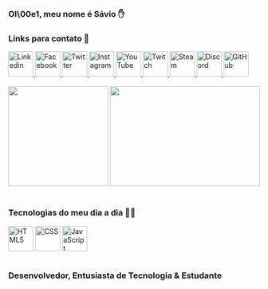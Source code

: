 ### Ol\00e1, meu nome é **Sávio** ✋
### Links para contato 🔽 

<div> 
  <a href="https://www.linkedin.com/in/saviodeveloper/"> <img height="50" width="50" alt="Linkedin" src="https://i.pinimg.com/originals/db/b0/39/dbb0395fb152900fbf05dd2b445a9e5b.png"> </a>
  <a href="https://facebook.com/saviodeveloper"> <img height="50" width="50" alt="Facebook" src="https://i.pinimg.com/originals/03/a0/4d/03a04d3b422bb4fc6160480772c260aa.png"> </a>
  <a href="https://twitter.com/saviodeveloper"> <img height="50" width="50" alt="Twitter" src="https://i.pinimg.com/originals/04/28/55/042855d0b340d32b44a4ddb35d93ac0f.png"> </a>
  <a href="https://instagram.com/saviodeveloper"> <img height="50" width="50" alt="Instagram" src="https://i.pinimg.com/originals/66/80/f9/6680f9de76348d0c7d5819c77c954296.png"> </a>
  <a href="https://www.youtube.com/@saviodeveloper2634/featured"> <img height="50" width="50" alt="YouTube" src="https://i.pinimg.com/originals/e5/23/0f/e5230f11592baba39741f0affcab5967.jpg"> </a>
  <a href="https://twitch.com/saviodeveloper"> <img height="50" width="50" alt="Twitch" src="https://i.pinimg.com/originals/3b/1a/c3/3b1ac3a9b4edd613465cec70dfc77b81.jpg"> </a>
  <a href="https://steamcommunity.com/id/saviodeveloper/"> <img height="50" width="50" alt="Steam" src="https://i.pinimg.com/originals/44/de/9a/44de9a6fdc232bd00534a79802daa127.png"> </a>
  <a href="https://discord.gg/SVHAFDKT"> <img height="50" width="50" alt="Discord" src="https://i.pinimg.com/originals/0e/4c/ee/0e4ceea5464f23a78de4d5b378fefb13.png"> </a>
  <a href="https://github.com/SAV10DEVELOPER"> <img height="50" width="50" alt="GitHub" src=""> </a>
</div> <br/>

<div style="display: inline block">
  <img height="200" src="https://github-readme-stats.vercel.app/api?username=SAV10DEVELOPER&show_icons=true&theme=dark" />                                             <img height="200" width="300" src="https://github-readme-stats.vercel.app/api/top-langs/?username=SAV10DEVELOPER&layout=compact&theme=dark" />
</div> </br>
  
### Tecnologias do meu dia a dia 👨‍💻

<div style="display: inline block">
  <img height="50" width="50" align="center" alt="HTML5" src="https://cdn.jsdelivr.net/gh/devicons/devicon/icons/html5/html5-original.svg" />
  <img height="50" width="50" align="center" alt="CSS" src="https://cdn.jsdelivr.net/gh/devicons/devicon/icons/css3/css3-original.svg" />
  <img height="50" width="50" align="center" alt="JavaScript" src="https://cdn.jsdelivr.net/gh/devicons/devicon/icons/javascript/javascript-original.svg" />
</div> <br/>

### Desenvolvedor, Entusiasta de Tecnologia & Estudante
